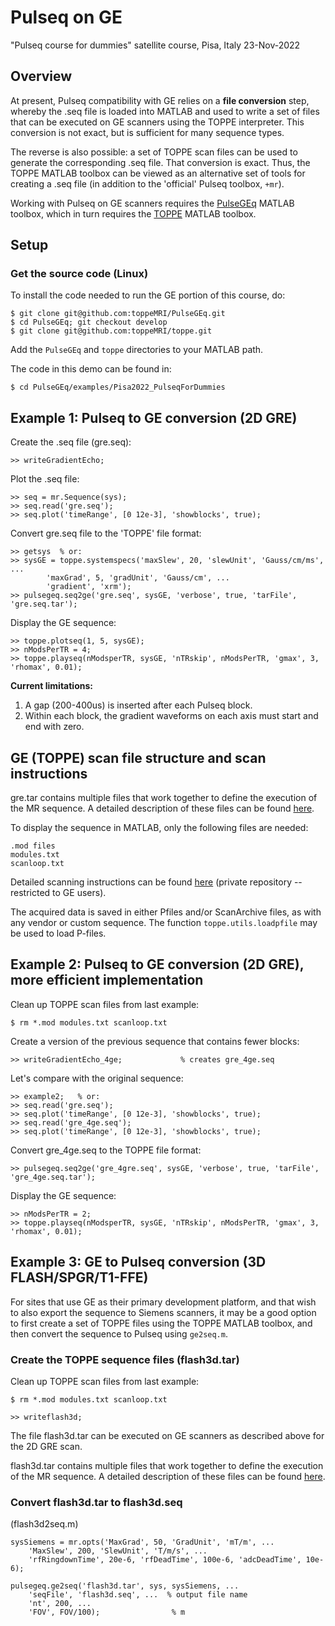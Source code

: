 # Pulseq on GE

"Pulseq course for dummies" satellite course, Pisa, Italy 23-Nov-2022

## Overview

At present, Pulseq compatibility with GE relies on a **file conversion** step, 
whereby the .seq file is loaded into MATLAB and used to write a set of files
that can be executed on GE scanners using the TOPPE interpreter.
This conversion is not exact, but is sufficient for many sequence types.

The reverse is also possible: a set of TOPPE scan files can be used to generate the
corresponding .seq file.
That conversion is exact.
Thus, the TOPPE MATLAB toolbox can be viewed as an alternative set of tools for creating a .seq file
(in addition to the 'official' Pulseq toolbox, `+mr`).

Working with Pulseq on GE scanners requires the
[PulseGEq](https://github.com/toppeMRI/PulseGEq)
MATLAB toolbox, which in turn requires the
[TOPPE](https://github.com/toppeMRI/toppe)
MATLAB toolbox.


## Setup

### Get the source code (Linux)

To install the code needed to run the GE portion of this course, do:
```
$ git clone git@github.com:toppeMRI/PulseGEq.git
$ cd PulseGEq; git checkout develop
$ git clone git@github.com:toppeMRI/toppe.git
```

Add the `PulseGEq` and `toppe` directories to your MATLAB path.

The code in this demo can be found in:
```
$ cd PulseGEq/examples/Pisa2022_PulseqForDummies
```


## Example 1: Pulseq to GE conversion (2D GRE)

Create the .seq file (gre.seq):
```
>> writeGradientEcho; 
```

Plot the .seq file:
```
>> seq = mr.Sequence(sys);
>> seq.read('gre.seq');
>> seq.plot('timeRange', [0 12e-3], 'showblocks', true);
```

Convert gre.seq file to the 'TOPPE' file format:
```
>> getsys  % or:
>> sysGE = toppe.systemspecs('maxSlew', 20, 'slewUnit', 'Gauss/cm/ms', ...
        'maxGrad', 5, 'gradUnit', 'Gauss/cm', ...
        'gradient', 'xrm');
>> pulsegeq.seq2ge('gre.seq', sysGE, 'verbose', true, 'tarFile', 'gre.seq.tar');
```

Display the GE sequence:
```
>> toppe.plotseq(1, 5, sysGE);
>> nModsPerTR = 4;
>> toppe.playseq(nModsperTR, sysGE, 'nTRskip', nModsPerTR, 'gmax', 3, 'rhomax', 0.01);
```

**Current limitations:**
1. A gap (200-400us) is inserted after each Pulseq block.
2. Within each block, the gradient waveforms on each axis must start and end with zero.


## GE (TOPPE) scan file structure and scan instructions

gre.tar contains multiple files that work together to define the execution of the MR sequence.
A detailed description of these files can be found
[here](https://github.com/toppeMRI/toppe/blob/main/Files.md).

To display the sequence in MATLAB, only the following files are needed:
```
.mod files 
modules.txt
scanloop.txt
```

Detailed scanning instructions can be found 
[here](https://github.com/jfnielsen/TOPPEpsdSourceCode/) (private repository -- restricted to GE users).

The acquired data is saved in either Pfiles and/or ScanArchive files, as with any vendor or custom sequence.
The function `toppe.utils.loadpfile` may be used to load P-files.


## Example 2: Pulseq to GE conversion (2D GRE), more efficient implementation

Clean up TOPPE scan files from last example:
```
$ rm *.mod modules.txt scanloop.txt
```

Create a version of the previous sequence that contains fewer blocks:
```
>> writeGradientEcho_4ge;             % creates gre_4ge.seq
```

Let's compare with the original sequence:
```
>> example2;   % or:
>> seq.read('gre.seq');
>> seq.plot('timeRange', [0 12e-3], 'showblocks', true);
>> seq.read('gre_4ge.seq');
>> seq.plot('timeRange', [0 12e-3], 'showblocks', true);
```

Convert gre_4ge.seq to the TOPPE file format:
```
>> pulsegeq.seq2ge('gre_4gre.seq', sysGE, 'verbose', true, 'tarFile', 'gre_4ge.seq.tar');
```

Display the GE sequence:
```
>> nModsPerTR = 2;
>> toppe.playseq(nModsperTR, sysGE, 'nTRskip', nModsPerTR, 'gmax', 3, 'rhomax', 0.01);
```


## Example 3: GE to Pulseq conversion (3D FLASH/SPGR/T1-FFE)

For sites that use GE as their primary development platform, 
and that wish to also export the sequence to Siemens scanners,
it may be a good option to first create a set of TOPPE files using the TOPPE MATLAB toolbox, 
and then convert the sequence to Pulseq using `ge2seq.m`.


### Create the TOPPE sequence files (flash3d.tar)

Clean up TOPPE scan files from last example:
```
$ rm *.mod modules.txt scanloop.txt
```

```
>> writeflash3d;
```

The file flash3d.tar can be executed on GE scanners as described above for the 2D GRE scan.

flash3d.tar contains multiple files that work together to define the execution of the MR sequence.
A detailed description of these files can be found
[here](https://github.com/toppeMRI/toppe/blob/main/Files.md).


### Convert flash3d.tar to flash3d.seq

(flash3d2seq.m)

```
sysSiemens = mr.opts('MaxGrad', 50, 'GradUnit', 'mT/m', ...
    'MaxSlew', 200, 'SlewUnit', 'T/m/s', ... 
    'rfRingdownTime', 20e-6, 'rfDeadTime', 100e-6, 'adcDeadTime', 10e-6);

pulsegeq.ge2seq('flash3d.tar', sys, sysSiemens, ...
    'seqFile', 'flash3d.seq', ...  % output file name
    'nt', 200, ...
    'FOV', FOV/100);                % m
```



